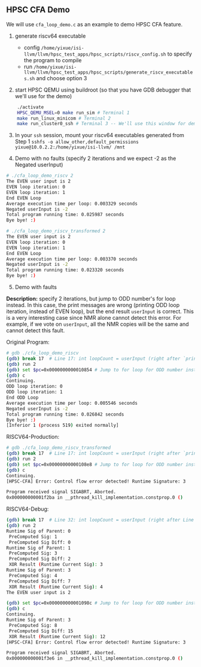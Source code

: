## HPSC CFA Demo

We will use `cfa_loop_demo.c` as an example to demo HPSC CFA feature.

1. generate riscv64 executable
    - config `/home/yixue/isi-llvm/llvm/hpsc_test_apps/hpsc_scripts/riscv_config.sh` to specify the program to compile
    - run `/home/yixue/isi-llvm/llvm/hpsc_test_apps/hpsc_scripts/generate_riscv_executables.sh` and choose option 3

2. start HPSC QEMU using buildroot (so that you have GDB debugger that we'll use for the demo)
```sh
    ./activate
    HPSC_QEMU_MSEL=0 make run_sim # Terminal 1
    make run_linux_minicom # Terminal 2
    make run_cluster0_ssh # Terminal 3 -- We'll use this window for demo
``` 

3. In your `ssh` session, mount your riscv64 executables generated from Step 1
    `sshfs -o allow_other,default_permissions yixue@10.0.2.2:/home/yixue/isi-llvm/ /mnt`

4. Demo with no faults (specify 2 iterations and we expect -2 as the Negated userInput)
```sh
# ./cfa_loop_demo_riscv 2
The EVEN user input is 2
EVEN loop iteration: 0
EVEN loop iteration: 1
End EVEN Loop
Average execution time per loop: 0.003329 seconds
Negated userInput is -2
Total program running time: 0.025987 seconds
Bye bye! :)
```

```sh
# ./cfa_loop_demo_riscv_transformed 2
The EVEN user input is 2
EVEN loop iteration: 0
EVEN loop iteration: 1
End EVEN Loop
Average execution time per loop: 0.003370 seconds
Negated userInput is -2
Total program running time: 0.023320 seconds
Bye bye! :)
```

5. Demo with faults

**Description:** specify 2 iterations, but jump to ODD number's for loop instead. In this case, the print messages are wrong (printing ODD loop iteration, instead of EVEN loop), but the end result `userInput` is correct. This is a very interesting case since NMR alone cannot detect this error. For example, if we vote on `userInput`, all the NMR copies will be the same and cannot detect this fault.

Original Program:

```sh
# gdb ./cfa_loop_demo_riscv
(gdb) break 17  # Line 17: int loopCount = userInput (right after `printf("The ODD user input is %d\n", userInput);`)
(gdb) run 2
(gdb) set $pc=0x0000000000010854 # Jump to for loop for ODD number instead (`0x0000000000010854 <+198>:	blez	s1,0x108b4 <main+294>` Branch if Less Than or Equal to Zero)
(gdb) c
Continuing.
ODD loop iteration: 0
ODD loop iteration: 1
End ODD Loop
Average execution time per loop: 0.005546 seconds
Negated userInput is -2
Total program running time: 0.026842 seconds
Bye bye! :)
[Inferior 1 (process 519) exited normally]
```

RISCV64-Production:

```sh
# gdb ./cfa_loop_demo_riscv_transformed
(gdb) break 17  # Line 17: int loopCount = userInput (right after `printf("The ODD user input is %d\n", userInput);`)
(gdb) run 2
(gdb) set $pc=0x00000000000108e8 # Jump to for loop for ODD number instead (`   0x00000000000108e8 <+346>:	blez	s7,0x109ae <main+544>` Branch if Less Than or Equal to Zero)
(gdb) c
Continuing.
[HPSC-CFA] Error: Control flow error detected! Runtime Signature: 3

Program received signal SIGABRT, Aborted.
0x000000000001f2ba in __pthread_kill_implementation.constprop.0 ()

```

RISCV64-Debug:

```sh
(gdb) break 17  # Line 32: int loopCount = userInput (right after Line 31: printf("The ODD user input is %d\n", userInput);)
(gdb) run 2
Runtime Sig of Parent: 0
 PreComputed Sig: 1
 PreComputed Sig Diff: 0
Runtime Sig of Parent: 1
 PreComputed Sig: 3
 PreComputed Sig Diff: 2
 XOR Result (Runtime Current Sig): 3
Runtime Sig of Parent: 3
 PreComputed Sig: 4
 PreComputed Sig Diff: 7
 XOR Result (Runtime Current Sig): 4
The EVEN user input is 2

(gdb) set $pc=0x000000000001098c # Jump to for loop for ODD number instead (`0x000000000001098c <+510>:	blez	s9,0x10ab0 <main+802>` Branch if Less Than or Equal to Zero)
(gdb) c
Continuing.
Runtime Sig of Parent: 3
 PreComputed Sig: 8
 PreComputed Sig Diff: 15
 XOR Result (Runtime Current Sig): 12
[HPSC-CFA] Error: Control flow error detected! Runtime Signature: 3

Program received signal SIGABRT, Aborted.
0x000000000001f3e6 in __pthread_kill_implementation.constprop.0 ()
```

<!-- 5. Demo with faults (specify 3 iterations and we expect -3 as the Negated userInput)
Set PC value to `negw` instruction, and the CFE will be detected at the beginning of the "return" Basic Block because we check CFA in the beginning of BB (before the `negw` instruction).

```sh
    gdb ./cfa_loop_demo_riscv
    (gdb) break clock
    (gdb) run 3
    Breakpoint 1, 0x00000000000260b8 in clock () # first clock() location before the loops
    (gdb) disassemble main # find the negw instruction
    (gdb) set $pc=0x00000000000108d0
    (gdb) c # to continue
    Continuing.
    Negated userInput is 0

    Breakpoint 1, 0x00000000000260b8 in clock ()
    (gdb) c
    Continuing.
    Total program running time: -140736674.352768 seconds
    Bye bye! :)

    Program received signal SIGSEGV, Segmentation fault.
    0x0000000000025366 in __strlen_vext ()
```

```sh
    gdb ./cfa_loop_demo_riscv_transformed
    (gdb) break clock
    (gdb) run 3
    Breakpoint 1, 0x0000000000026204 in clock ()
    (gdb) disassemble main # find the negw instruction
    (gdb) set $pc=0x00000000000109da
    (gdb) c
    Continuing.
    Negated userInput is -1

    Breakpoint 1, 0x0000000000026204 in clock ()
    (gdb) c
    Continuing.
    Total program running time: 0.214207 seconds
    Bye bye! :)
    [HPSC-CFA] Error: Control flow error detected! Runtime Signature: 13

    Program received signal SIGABRT, Aborted.
    0x000000000001f2a6 in __pthread_kill_implementation.constprop.0 ()
```

6. Demo with another fault (specify 3 iterations and we expect -3 as the Negated userInput)
This time we jump to the beginning of the BB that contains `negw`, which is `lw` instruction. This will show fault earlier and abort without printing out the negated number.

```sh
    gdb ./cfa_loop_demo_riscv_transformed
    (gdb) break clock
    (gdb) run 3
    (gdb) disassemble main # find beginning of negate block's BB:  0x0000000000010a20 <+658>:	lw	a3,-1984(gp)
    (gdb) set $pc=0x0000000000010a20
    (gdb) c
    Continuing.
    [HPSC-CFA] Error: Control flow error detected! Runtime Signature: 1

    Program received signal SIGABRT, Aborted.
    0x000000000001f2a6 in __pthread_kill_implementation.constprop.0 ()

```

7. Notes: to see more debugging info (e.g., CFA signatures), use option 1 when compiling the `.c` program in Step 1.
`./home/yixue/isi-llvm/llvm/hpsc_test_apps/hpsc_scripts/generate_riscv_executables.sh` and choose option 1
You can continue the GDB session

```sh
(gdb) run 3
    The program being debugged has been started already.
    Start it from the beginning? (y or n) y
    `/mnt/llvm/hpsc_test_apps/cfa_loop_demo_riscv64/cfa_loop_demo_riscv_transformed' has changed; re-reading symbols.
    Starting program: /mnt/llvm/hpsc_test_apps/cfa_loop_demo_riscv64/cfa_loop_demo_riscv_transformed 3
    Runtime Sig of Parent: 0
    PreComputed Sig: 1
    PreComputed Sig Diff: 0
    Runtime Sig of Parent: 1
    PreComputed Sig: 3
    PreComputed Sig Diff: 2
    XOR Result (Runtime Current Sig): 3

    Breakpoint 1, 0x0000000000026334 in clock ()
    (gdb) disassemble main   # find beginning of negate block's BB: 0x0000000000010aca <+828>:	lw	a0,-1980(gp)
    (gdb) set $pc=0x0000000000010aca
    (gdb) c
    Continuing.
    Runtime Sig of Parent: 1
    PreComputed Sig: 12
    PreComputed Sig Diff: 8
    XOR Result (Runtime Current Sig): 9
    [HPSC-CFA] Error: Control flow error detected! Runtime Signature: 1

    Program received signal SIGABRT, Aborted.
    0x000000000001f3d6 in __pthread_kill_implementation.constprop.0 ()

``` -->